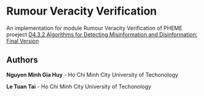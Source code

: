 # Rumour Veracity Verification

An implementation for module Rumour Veracity Verification of PHEME proeject 
[D4.3.2 Algorithms for Detecting Misinformation and Disinformation: Final Version](https://www.pheme.eu/wp-content/uploads/2017/07/D4.3.2_final.pdf)

## Authors

**Nguyen Minh Gia Huy** - Ho Chi Minh City University of Techonology

**Le Tuan Tai** - Ho Chi Minh City University of Techonology
